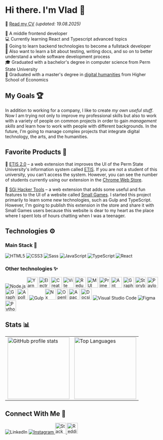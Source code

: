 # Hi there. I'm Vlad 👋

📃 [Read my CV](./documents/CV_Vladislav_Maksimov.pdf) _(updated: 19.08.2025)_

🧒 A middle frontend developer  
💻 Currently learning React and Typescript advanced topics  
🌱 Going to learn backend technologies to become a fullstack developer  
🚀 Also want to learn a bit about testing, writing docs, and so on to better understand a whole software development process  
🎓 Graduated with a bachelor's degree in computer science from Perm State University  
🤖 Graduated with a master's degree in [digital humanities](https://perm.hse.ru/en/ma/digitalhum/) from Higher School of Economics

## My Goals 🏆

In addition to working for a company, I like to create _my own useful stuff_. Now I am trying not only to improve my professional skills but also to work with a variety of people on common projects in order to gain _management skills_ and learn how to work with people with different backgrounds. In the future, I'm going to manage complex projects that integrate digital technology, the arts, and the humanities.

## Favorite Products 🥒

🔎 [ETIS 2.0](https://github.com/ENAleksey/etis-extension) – a web extension that improves the UI of the Perm State University's information system called [ETIS](https://student.psu.ru/). If you are not a student of this university, you can't access the system. However, you can see the number of students currently using our extension in the [Chrome Web Store](https://chrome.google.com/webstore/detail/%D0%B5%D1%82%D0%B8%D1%81-20/lnggbapghkjneppcomlegoocpdeaiafa?hl=en).

🔎 [SGi Hacker Tools](https://github.com/VladislavMaksimov/sgi-hacker-tools) – a web extension that adds some useful and fun features to the UI of a website called [Small Games](https://small-games.info/). I started this project primarily to learn some new technologies, such as Gulp and TypeScript. However, I'm going to publish this extension in the store and share it with Small Games users because this website is dear to my heart as the place where I spent lots of hours chatting when I was a teenager.

## Technologies ⚙️

### Main Stack 💎

<p>
  <img src="https://img.icons8.com/color/35/000000/html-5--v1.png" title="HTML5"/>
  <img src="https://img.icons8.com/color/35/000000/css3.png" title="CSS3"/>
  <img src="https://img.icons8.com/color/35/000000/sass.png" title="Sass"/>
  <img src="https://img.icons8.com/color/35/000000/javascript--v1.png" title="JavaScript"/>
  <img src="https://img.icons8.com/color/35/000000/typescript.png" title="TypeScript"/>
  <img src="https://img.icons8.com/office/35/000000/react.png" title="React"/>
</p>
 
 ### Other technologies ✨
 
<p style="vertical-align: middle;">
  <img src="https://img.icons8.com/fluency/35/000000/node-js.png" title="Node.js"/>
  <img src="https://avatars.githubusercontent.com/u/22247014?s=400&v=4" height="35" title="Yarn"/>
  <img src="https://upload.wikimedia.org/wikipedia/commons/thumb/9/91/Electron_Software_Framework_Logo.svg/2048px-Electron_Software_Framework_Logo.svg.png" height="35" title="Electron"/>
  <img src="https://create-react-app.dev/img/logo.svg" height="35" title="Create React App"/>
  <img src="https://upload.wikimedia.org/wikipedia/commons/thumb/f/f1/Vitejs-logo.svg/1039px-Vitejs-logo.svg.png" height="35" title="Vite"/>
  <img src="https://cdn.worldvectorlogo.com/logos/redux.svg" height="35" title="Redux"/>
  <img src="https://mui.com/static/logo.png" height="35" title="MUI"/>
  <img src="https://i0.wp.com/www.primefaces.org/wp-content/uploads/2018/05/primereact-logo.png?fit=1000%2C1000&ssl=1&w=640" height="35" title="PrimeReact" />
  <img src="https://camo.githubusercontent.com/bc6af282bbd78ae1c49608a917b1f5f601e7762cd3dd9db674df183becb7b458/68747470733a2f2f7a6f732e616c697061796f626a656374732e636f6d2f726d73706f7274616c2f77496a4d446e7372446f50506349562e706e67" height="35" title="Ant Design"/>
  <img src="https://avatars.githubusercontent.com/u/19199542?s=48&v=4" height="35" title="Graphin"/>
  <img src="https://pbs.twimg.com/profile_images/1100804485616566273/sOct-Txm_400x400.png" height="35" title="Storybook"/>
  <img src="https://images.seeklogo.com/logo-png/44/2/payload-logo-png_seeklogo-444238.png" height="35" title="Payload CMS"/>
  <img src="https://upload.wikimedia.org/wikipedia/commons/thumb/1/17/GraphQL_Logo.svg/2048px-GraphQL_Logo.svg.png" height="35" title="GraphQL"/>
  <img src="https://avatars.githubusercontent.com/u/17189275?s=200&v=4" height="35" title="Apollo"/>
  <img src="https://img.icons8.com/external-tal-revivo-shadow-tal-revivo/35/000000/external-gulp-an-open-source-javascript-toolkit-by-fractal-innovations-logo-shadow-tal-revivo.png" title="Gulp"/>
  <img src="https://raw.githubusercontent.com/nrwl/nx/master/nx-logo.png" height="35" title="Nx"/>
  <img src="https://upload.wikimedia.org/wikipedia/commons/thumb/6/67/OpenLayers_logo.svg/1200px-OpenLayers_logo.svg.png" height="35" title="Openlayers"/>
  <img src="https://cordova.apache.org/static/img/cordova_256.png" height="35" title="Apache Cordova"/>
  <img src="https://docsify.js.org/_media/icon.svg" height="35" title="Docsify"/>
  <img src="https://img.icons8.com/fluency/35/000000/visual-studio-code-2019.png" title="Visual Studio Code"/>
  <img src="https://img.icons8.com/color/35/000000/figma--v2.png" title="Figma"/>
  <img src="https://upload.wikimedia.org/wikipedia/commons/thumb/0/0a/Python.svg/2048px-Python.svg.png" height="35" title="Python"/>
</p>

## Stats 📊

<table>
  <tbody>
    <tr>
      <td>
        <img height="200px" src="https://github-readme-stats.vercel.app/api?username=VladislavMaksimov&theme=vision-friendly-dark&show_icons=true" alt="GitHub profile stats"/>
      </td>
      <td>
      <img height="200px" src="https://github-readme-stats.vercel.app/api/top-langs?username=VladislavMaksimov&layout=compact&theme=vision-friendly-dark&show_icons=true" alt="Top Languages"/>
      </td>
    </tr>
  </tbody>
</table>

## Connect With Me 💬

<a style="text-decoration: none" href="https://www.linkedin.com/in/vladislav-maksimov/" target="blank">
  <img src="https://img.icons8.com/color/35/000000/linkedin.png" title="LinkedIn"/>
</a>
</div>
<a href="https://www.instagram.com/vldmax/" target="blank">
  <img style="margin: 0" src="https://img.icons8.com/fluency/35/000000/instagram-new.png"  title="Instagram"/>
</a>
<a href="https://stackoverflow.com/users/16689867/vladislav-maksimov" target="blank">
  <img height="35" src="https://upload.wikimedia.org/wikipedia/commons/thumb/e/ef/Stack_Overflow_icon.svg/768px-Stack_Overflow_icon.svg.png" title="Stack Overflow"/>
</a>
<a href="https://www.reddit.com/user/volya_tarakanov" target="blank">
  <img height="35" src="https://www.redditinc.com/assets/images/site/reddit-logo.png" title="Reddit"/>
</a>
